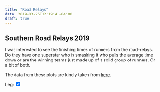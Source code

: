 ```yaml
---
title: "Road Relays"
date: 2019-03-25T12:19:41-04:00
draft: true
---
```

## Southern Road Relays 2019

I was interested to see the finishing times of runners from the road-relays. Do they have one superstar who is smashing it 
who pulls the average time down or are the winning teams just made up of a solid group of runners. Or a bit of both.

The data from these plots are kindly taken from [here](http://www.mkac.org.uk/static/19seaarelay/19seaaheader.htm).

  <script type="text/javascript" src="https://www.gstatic.com/charts/loader.js"></script>
  <script type="text/javascript"></script>
  <script src="/js/googleCharts.js"></script>


  <div>
    <label for="switchLeg">
      Leg: <input type="checkbox" id="switchLeg" checked="True">
      <span aria-hidden="true"></span>
    </label>
  </div>
 

<div id="chart_div">
